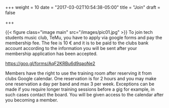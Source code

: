 +++
weight = 10
date = "2017-03-02T10:54:38-05:00"
title = "Join"
draft = false

+++

{{< figure class="image main" src="/images/pic01.jpg" >}}
To join tech students music club, TeMu, you have to apply via google forms and pay the membership fee. The fee is 10 € and it is to be paid to the clubs bank account according to the information you will be sent after your membership application has been accepted. 

  https://goo.gl/forms/AqF2KRBu6d9qaoNe2

Members have the right to use the training room after reserving it from clubs Google calendar. One reservation is for 2 hours and you may make one reservation a day per band and max 3 per week. Exceptions can be made if you require longer training sessions before a gig for example, in such cases contact the board. You will be given access to the calendar after you becoming a member. 
